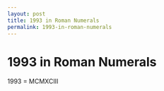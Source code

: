 ```yaml
---
layout: post
title: 1993 in Roman Numerals
permalink: 1993-in-roman-numerals
---
```


# 1993 in Roman Numerals

1993 = MCMXCIII
